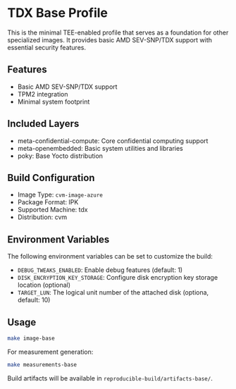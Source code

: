 # TDX Base Profile

This is the minimal TEE-enabled profile that serves as a foundation for other specialized images. It provides basic AMD SEV-SNP/TDX support with essential security features.

## Features
- Basic AMD SEV-SNP/TDX support
- TPM2 integration
- Minimal system footprint

## Included Layers
- meta-confidential-compute: Core confidential computing support
- meta-openembedded: Basic system utilities and libraries
- poky: Base Yocto distribution

## Build Configuration
- Image Type: `cvm-image-azure`
- Package Format: IPK
- Supported Machine: tdx
- Distribution: cvm

## Environment Variables
The following environment variables can be set to customize the build:
- `DEBUG_TWEAKS_ENABLED`: Enable debug features (default: 1)
- `DISK_ENCRYPTION_KEY_STORAGE`: Configure disk encryption key storage location (optional)
- `TARGET_LUN`: The logical unit number of the attached disk (optiona, default: 10)

## Usage
```bash
make image-base
```

For measurement generation:
```bash
make measurements-base
```

Build artifacts will be available in `reproducible-build/artifacts-base/`.
